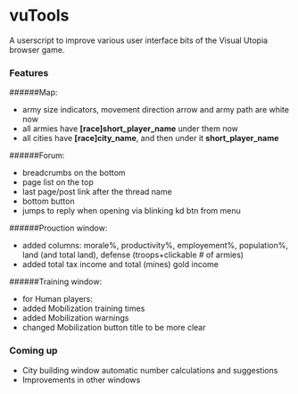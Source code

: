 # vuTools
A userscript to improve various user interface bits of the Visual Utopia browser game.
### Features
######Map:
- army size indicators, movement direction arrow and army path are white now
- all armies have **[race]short_player_name** under them now
- all cities have **[race]city_name**, and then under it **short_player_name**

######Forum:
- breadcrumbs on the bottom
- page list on the top
- last page/post link after the thread name
- bottom button
- jumps to reply when opening via blinking kd btn from menu

######Prouction window:
- added columns: morale%, productivity%, employement%, population%, land
(and total land), defense (troops+clickable # of armies)
- added total tax income and total (mines) gold income

######Training window:
- for Human players:
 - added Mobilization training times
 - added Mobilization warnings
 - changed Mobilization button title to be more clear

### Coming up
- City building window automatic number calculations and suggestions
- Improvements in other windows
